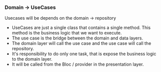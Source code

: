 ### Domain -> UseCases

Usecases will be depends on the domain -> repository

- UseCases are just a single class that contains a single method. This method is the business logic that we want to execute. 
- The use case is the bridge between the domain and data layers. 
- The domain layer will call the use case and the use case will call the repository. 
- It's responsibility to do only one task, that is expose the business logic to the domain layer. 
- It will be called from the Bloc / provider in the presentation layer.

